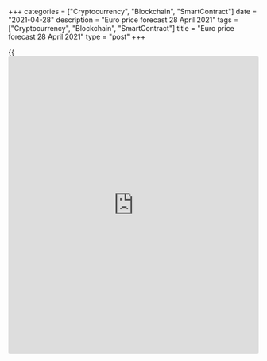 +++
categories = ["Cryptocurrency", "Blockchain", "SmartContract"]
date = "2021-04-28"
description = "Euro price forecast 28 April 2021"
tags = ["Cryptocurrency", "Blockchain", "SmartContract"]
title = "Euro price forecast 28 April 2021"
type = "post"
+++

{{<iframe id="large-banner" src="https://www.bounty.group/#slide=17.0" width="100%" height="600" scrolling="no" style="border: 0px solid rgb(216, 221, 230); border-radius: 3px;">}}

2021-04-28

2021-04-28

EURUSD is playing catch-up. Forecast as of 28.04.2021Dmitri Demidenko

Slow vaccination in the EU and problems with the ratification of the
European recovery fund put serious pressure on [EURUSD][1] in the first
quarter. However, the situation improves in the second quarter. In
addition to the Fed's passive attitude, this circumstance supports the
euro. Let us discuss the Forex outlook and make up a trading plan.

## Weekly euro fundamental forecast

Hope for the best, but prepare for the worst. Is the market ready for
the Fed's optimism and Jerome Powell's hints at the monetary [policy](https://www.fintechee.com/policy/)
normalization? I strongly doubt it. The central bank convinced [investor](https://www.fintechee.com/tutorial-for-forex-trading/investor-mode/)s
in its willingness to put up with high inflation and maintain monetary
stimulus. Therefore, the Treasury yield dropped to six-week lows. Now,
the US bond yields are rising again, encouraging the [EURUSD][1] bears.

Ahead of the FOMC April meeting results, the euro-dollar got stuck in a
narrow trading range of 1.2055-1.211. Investors are sure they know what
Jerome Powell will say, but what if something goes wrong? One wrong
phrase can result in turmoil in financial markets. The Fed chairman must
admit that economic growth is accelerating, but the unemployment rate is
still too high. Powell has to say that this is a rebound, but not a
recovery yet. The US economy has still not recovered from the pandemic.

There are hardly any chances that the Fed Chair will talk about QE
tapering in April. First, the Fed doesn’t want to repeat the taper
tantrum of 2013 when Ben Bernanke announced the reduction in the volume
of asset purchases and provoked a real panic in the financial markets.
Second, the Fed is traditionally less aggressive than the CME
derivatives or Bloomberg experts. Most of the latter expect the
$120-billion program to wind down in the fourth quarter.

### Economists’ forecasts for the [terms](https://www.fintechee.com/terms/) of QE tapering

 _Source_ _: Bloomberg_

Despite the improvement in the US economic situation, there are still
many problems, and the central bank can afford to be patient. However,
if inflation will be up to 3.5% in May-June amid high commodity prices,
the best GDP growth over the past four decades, and the enormous
deferred demand, the Fed will have to take active steps. After all,
according to the PIMCO, the US PMI will slow down in the third and
fourth quarters, which, along with resolving supply problems, will
return the CPI to 2.1% by the end of 2021. It seems that the best way
out for the Fed is to wait and see not to worsen the situation. Let the
Treasury yields grow along with the PMI!

### PMI Dynamics of Treasury yields and global PMI



 _Source_ _: Nordea Markets_

I do not think the Treasury yields rally will press down the [EURUSD][1]
bulls as much as in March. French Finance Minister Bruno Le Maire warns
that the EU must remain in the race while China has resumed its growth
and the U.S. is booming. The EU governments have lost too much time in
the adoption of the European Recovery Plan. The euro area must catch up.

### Weekly [EURUSD][1] trading plan

Playing catch-up now is not the same as in the first quarter when the
euro crashed amid the slow vaccination and the double-dip recession in
the euro area. Even if the [EURUSD][1], having broken the lower edge of
the short-term consolidation range of 1.2055-1.211, starts correcting
down, it will be relevant to buy the pair on the rebound up from the
supports at 1.2045, 1.2, and 1.1965.







## Price chart of EURUSD in real time mode

The content of this article reflects the author’s opinion and does not
necessarily reflect the official position of LiteForex. The material
published on this page is provided for informational purposes only and
should not be considered as the provision of investment advice for the
purposes of Directive 2004/39/EC.

Rate this article:

{{value}}

( {{count}} {{title}} )

   1. my.liteforex.com/trading/chart?symbol=EURUSD&returnUrl=true